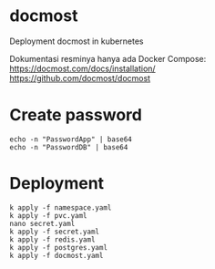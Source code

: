 # docmost
Deployment docmost in kubernetes

Dokumentasi resminya hanya ada Docker Compose:  
https://docmost.com/docs/installation/  
https://github.com/docmost/docmost

# Create password
```
echo -n "PasswordApp" | base64
echo -n "PasswordDB" | base64
```

# Deployment
```
k apply -f namespace.yaml
k apply -f pvc.yaml
nano secret.yaml
k apply -f secret.yaml
k apply -f redis.yaml
k apply -f postgres.yaml
k apply -f docmost.yaml
```

